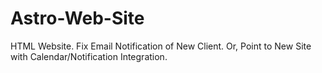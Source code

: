 # Astro-Web-Site
HTML Website. Fix Email Notification of New Client. Or, Point to New Site with Calendar/Notification Integration.  
